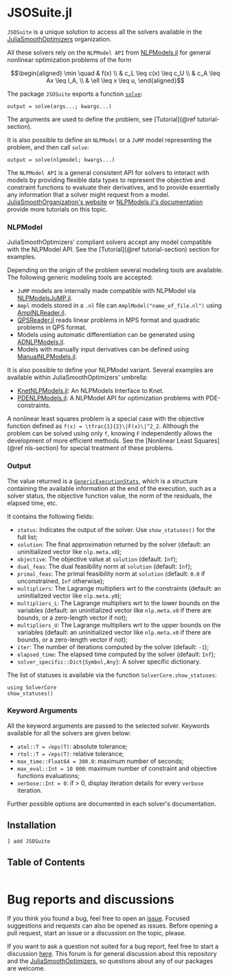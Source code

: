 # JSOSuite.jl

`JSOSuite` is a unique solution to access all the solvers available in the [JuliaSmoothOptimizers](https://github.com/JuliaSmoothOptimizers) organization.

All these solvers rely on the `NLPModel API` from [NLPModels.jl](https://github.com/JuliaSmoothOptimizers/NLPModels.jl) for general nonlinear optimization problems of the form

```math
\begin{aligned}
\min \quad & f(x) \\
& c_L \leq c(x) \leq c_U \\
& c_A \leq Ax \leq l_A, \\
& \ell \leq x \leq u,
\end{aligned}
```

The package `JSOSuite` exports a function [`solve`](@ref): 
```
output = solve(args...; kwargs...)
```
The arguments are used to define the problem, see [Tutorial](@ref tutorial-section).

It is also possible to define an `NLPModel` or a `JuMP` model representing the problem, and then call `solve`:
```
output = solve(nlpmodel; kwargs...)
```

The `NLPModel API` is a general consistent API for solvers to interact with models by providing flexible data types to represent the objective and constraint functions to evaluate their derivatives, and to provide essentially any information that a solver might request from a model. [JuliaSmoothOrganization's website](https://juliasmoothoptimizers.github.io) or [NLPModels.jl's documentation](https://juliasmoothoptimizers.github.io/NLPModels.jl/dev/) provide more tutorials on this topic.

### NLPModel

JuliaSmoothOptimizers' compliant solvers accept any model compatible with the NLPModel API. See the [Tutorial](@ref tutorial-section) section for examples.

Depending on the origin of the problem several modeling tools are available. The following generic modeling tools are accepted:
- `JuMP` models are internally made compatible with NLPModel via [NLPModelsJuMP.jl](https://github.com/JuliaSmoothOptimizers/NLPModelsJuMP.jl).
- `Ampl` models stored in a `.nl` file can `AmplModel("name_of_file.nl")` using [AmplNLReader.jl](https://github.com/JuliaSmoothOptimizers/AmplNLReader.jl).
- [QPSReader.jl](https://github.com/JuliaSmoothOptimizers/QPSReader.jl) reads linear problems in MPS format and quadratic problems in QPS format.
- Models using automatic differentiation can be generated using [ADNLPModels.jl](https://github.com/JuliaSmoothOptimizers/ADNLPModels.jl).
- Models with manually input derivatives can be defined using [ManualNLPModels.jl](https://github.com/JuliaSmoothOptimizers/ManualNLPModels.jl).

It is also possible to define your NLPModel variant. Several examples are available within JuliaSmoothOptimizers' umbrella:
- [KnetNLPModels.jl](https://github.com/JuliaSmoothOptimizers/KnetNLPModels.jl): An NLPModels Interface to Knet.
- [PDENLPModels.jl](https://github.com/JuliaSmoothOptimizers/PDENLPModels.jl): A NLPModel API for optimization problems with PDE-constraints.

A nonlinear least squares problem is a special case with the objective function defined as  ``f(x) = \tfrac{1}{2}\|F(x)\|^2_2``.
Although the problem can be solved using only  ``f``, knowing  ``F`` independently allows the development of more efficient methods.
See the [Nonlinear Least Squares](@ref nls-section) for special treatment of these problems.

### Output

The value returned is a [`GenericExecutionStats`](https://juliasmoothoptimizers.github.io/SolverCore.jl/dev/reference/#SolverCore.GenericExecutionStats), which is a structure containing the available information at the end of the execution, such as a solver status, the objective function value, the norm of the residuals, the elapsed time, etc.

It contains the following fields:
- `status`: Indicates the output of the solver. Use `show_statuses()` for the full list;
- `solution`: The final approximation returned by the solver (default: an uninitialized vector like `nlp.meta.x0`);
- `objective`: The objective value at `solution` (default: `Inf`);
- `dual_feas`: The dual feasibility norm at `solution` (default: `Inf`);
- `primal_feas`: The primal feasibility norm at `solution` (default: `0.0` if unconstrained, `Inf` otherwise);
- `multipliers`: The Lagrange multipliers wrt to the constraints (default: an uninitialized vector like `nlp.meta.y0`);
- `multipliers_L`: The Lagrange multipliers wrt to the lower bounds on the variables (default: an uninitialized vector like `nlp.meta.x0` if there are bounds, or a zero-length vector if not);
- `multipliers_U`: The Lagrange multipliers wrt to the upper bounds on the variables (default: an uninitialized vector like `nlp.meta.x0` if there are bounds, or a zero-length vector if not);
- `iter`: The number of iterations computed by the solver (default: `-1`);
- `elapsed_time`: The elapsed time computed by the solver (default: `Inf`);
- `solver_specific::Dict{Symbol,Any}`: A solver specific dictionary.

The list of statuses is available via the function `SolverCore.show_statuses`:
```@example
using SolverCore
show_statuses()
```

### Keyword Arguments

All the keyword arguments are passed to the selected solver.
Keywords available for all the solvers are given below:

- `atol::T = √eps(T)`: absolute tolerance;
- `rtol::T = √eps(T)`: relative tolerance;
- `max_time::Float64 = 300.0`: maximum number of seconds;
- `max_eval::Int = 10 000`: maximum number of constraint and objective functions evaluations;
- `verbose::Int = 0`: if > 0, display iteration details for every `verbose` iteration.

Further possible options are documented in each solver's documentation.

## Installation

```
] add JSOSuite
```

## Table of Contents

```@contents
```

# Bug reports and discussions

If you think you found a bug, feel free to open an [issue](https://github.com/JuliaSmoothOptimizers/JSOSuite.jl/issues).
Focused suggestions and requests can also be opened as issues. Before opening a pull request, start an issue or a discussion on the topic, please.

If you want to ask a question not suited for a bug report, feel free to start a discussion [here](https://github.com/JuliaSmoothOptimizers/Organization/discussions). This forum is for general discussion about this repository and the [JuliaSmoothOptimizers](https://github.com/JuliaSmoothOptimizers), so questions about any of our packages are welcome.
